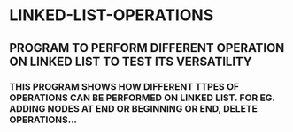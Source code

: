 # LINKED-LIST-OPERATIONS
## PROGRAM TO PERFORM DIFFERENT OPERATION ON LINKED LIST TO TEST ITS VERSATILITY
### THIS PROGRAM SHOWS HOW DIFFERENT TTPES OF OPERATIONS CAN BE PERFORMED ON LINKED LIST. FOR EG. ADDING NODES AT END OR BEGINNING OR END, DELETE OPERATIONS...
